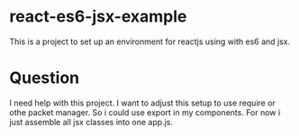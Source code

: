 # react-es6-jsx-example
This is a project to set up an environment for reactjs using with es6 and jsx.


# Question
I need help with this project. I want to adjust this setup to use require or othe packet manager.
So i could use export in my components. For now i just assemble all jsx classes into one app.js.

